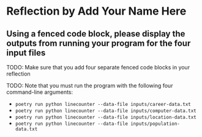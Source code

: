 # Reflection by Add Your Name Here

## Using a fenced code block, please display the outputs from running your program for the four input files

TODO: Make sure that you add four separate fenced code blocks in your reflection

TODO: Note that you must run the program with the following four command-line arguments:

- `poetry run python linecounter --data-file inputs/career-data.txt`
- `poetry run python linecounter --data-file inputs/computer-data.txt`
- `poetry run python linecounter --data-file inputs/location-data.txt`
- `poetry run python linecounter --data-file inputs/population-data.txt`
